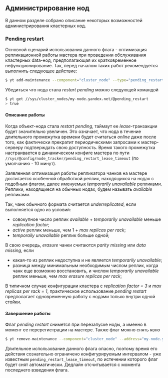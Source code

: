 ## Администрирование нод

В данном разделе собрано описание некоторых возможностей администрирования кластерных нод.

### Pending restart

Основной сценарий использования данного флага - оптимизация репликационной работы мастера при проведении обслуживания кластерных data-нод, предполагающая их кратковременное нефункционирование. Так, перед началом таких работ рекомендуется выполнить следующее действие:

```bash
$ yt add-maintenance --component="cluster_node" --type="pending_restart" --address="my-node.yandex.net"  --comment="my comment"
```

Убедиться что нода стала _restart pending_ можно следующей командой
```bash
$ yt get //sys/cluster_nodes/my-node.yandex.net/@pending_restart
> true
```

#### Описание работы

Когда объект-нода стала _restart pending_, таймаут ее _lease_-транзакции будет значительно увеличен. Это означает, что нода в течение длительного промежутка времени будет считаться _online_ даже после того, как фактически прекратит периодическими запросами к мастер-серверу подтверждать свою доступность. Время такого промежутка настраивается в динамическом конфиге мастера по пути `//sys/@config/node_tracker/pending_restart_lease_timeout` (по умолчанию - 10 минут).

Заявленная оптимизация работы репликатора чанков на мастере достигается особенной обработкой реплик, находящихся на нодах с подобным флагом, далее именуемых _temporarily unavailable_ репликами. Реплики, находящиеся на обычных нодах, будем называть _available_ репликами.

Так, чанк обычного формата считается _underreplicated_, если выполняется одно из условий:
* совокупное число реплик _available_ + _temporarily unavailable_ меньше _replication factor_;
* _active_ реплик меньше, чем 1 + _max replicas per rack_;
* _temporaily unavailable_ реплик больше одной;

В свою очередь, _erasure_ чанки считаются _parity missing_ или _data missing_, если
* какая-то из реплик недоступна и не является _temporarily unavailable_;
* разница между минимальным необходимым числом реплик, когда чанк еще возможно восстановить, и числом _temporarily unavailable_ реплик меньше, чем _max erasure replicas per rack_;

В типичном случае конфигурации кластера с _replication factor = 3_ и _max replicas per rack = 1_, практическое использование _pending restart_ предполагает одновременную работу с нодами только внутри одной стойки.

#### Завершение работы

Флаг _pending restart_ снимется при перезапуске ноды, а именно в момент ее перерегистрации на мастере. Также флаг можно снять явно

```bash
$ yt remove-maintenance --component="cluster_node" --address="my-node.yandex.net" --id="<maintenance-id>"
```

Длительное использование данного флага опасно, поэтому время его действия сознательно ограничено конфигурируемым интервалом - уже известным `pending_restart_lease_timeout`, по истечении которого флаг будет снят автоматически. Дедлайн отсчитывается с момента последнего взведения флага.
